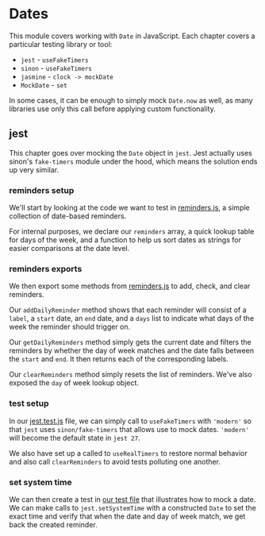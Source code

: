# Dates

This module covers working with `Date` in JavaScript. Each chapter covers a particular testing library or tool:

 - `jest` - `useFakeTimers`
 - `sinon` - `useFakeTimers`
 - `jasmine` - `clock -> mockDate`
 - `MockDate` - `set`

In some cases, it can be enough to simply mock `Date.now` as well, as many libraries use only this call before
applying custom functionality.

## jest

This chapter goes over mocking the `Date` object in `jest`. Jest actually uses sinon's `fake-timers` module
under the hood, which means the solution ends up very similar.

### reminders setup

We'll start by looking at the code we want to test in [reminders.js](/Dates/reminders.js#L1-19), a simple collection of date-based reminders.

For internal purposes, we declare our `reminders` array, a quick lookup table for days of the week, and a function to help us sort dates
as strings for easier comparisons at the date level.

### reminders exports

We then export some methods from [reminders.js](/Dates/reminders.js#L21-40) to add, check, and clear reminders.

Our `addDailyReminder` method shows that each reminder will consist of a `label`, a `start` date, an `end` date,
and a `days` list to indicate what days of the week the reminder should trigger on.

Our `getDailyReminders` method simply gets the current date and filters the reminders by whether the day of week
matches and the date falls between the `start` and `end`. It then returns each of the corresponding labels.

Our `clearReminders` method simply resets the list of reminders. We've also exposed the `day` of week lookup object.

### test setup

In our [jest.test.js](/Dates/jest.test.js#L3-11) file, we can simply call to `useFakeTimers` with `'modern'` so
that `jest` uses `sinon/fake-timers` that allows use to mock dates. `'modern'` will become the default state
in `jest 27`.

We also have set up a called to `useRealTimers` to restore normal behavior and also call `clearReminders` to
avoid tests polluting one another.

### set system time

We can then create a test in [our test file](/Dates/jest.test.js#L13-29) that illustrates how to mock a date.
We can make calls to `jest.setSystemTime` with a constructed `Date` to set the exact time and verify that
when the date and day of week match, we get back the created reminder.
